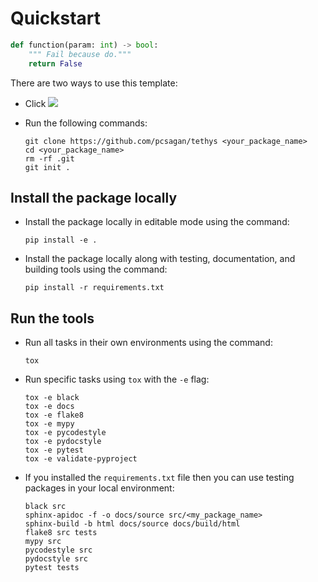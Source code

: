 # Quickstart

```python
def function(param: int) -> bool:
    """ Fail because do."""
    return False
```

There are two ways to use this template:

- Click <a href="https://github.com/pcsagan/tethys/generate"><img src="https://img.shields.io/badge/-Use%20this%20template-brightgreen?style=flat" /></a>
- Run the following commands:

  ```shell
  git clone https://github.com/pcsagan/tethys <your_package_name>
  cd <your_package_name>
  rm -rf .git
  git init .
  ```

## Install the package locally

- Install the package locally in editable mode using the command:

  ```shell
  pip install -e .
  ```

- Install the package locally along with testing, documentation, and building tools using the command:

  ```shell
  pip install -r requirements.txt
  ```

## Run the tools

- Run all tasks in their own environments using the command:

  ```shell
  tox
  ```

- Run specific tasks using `tox` with the `-e` flag:

  ```shell
  tox -e black
  tox -e docs
  tox -e flake8
  tox -e mypy
  tox -e pycodestyle
  tox -e pydocstyle
  tox -e pytest
  tox -e validate-pyproject
  ```

- If you installed the `requirements.txt` file then you can use testing packages in your local environment:

  ```shell
  black src
  sphinx-apidoc -f -o docs/source src/<my_package_name>
  sphinx-build -b html docs/source docs/build/html
  flake8 src tests
  mypy src
  pycodestyle src
  pydocstyle src
  pytest tests
  ```
